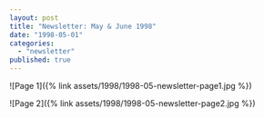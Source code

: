 ```yaml
---
layout: post
title: "Newsletter: May & June 1998"
date: "1998-05-01"
categories: 
  - "newsletter"
published: true
---
```


![Page 1]({% link assets/1998/1998-05-newsletter-page1.jpg %})

![Page 2]({% link assets/1998/1998-05-newsletter-page2.jpg %})
